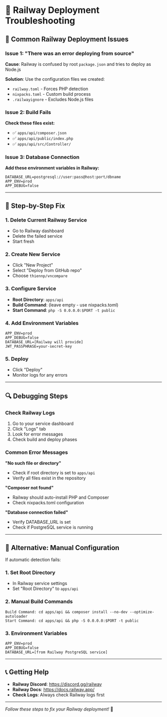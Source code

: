 # 🚨 Railway Deployment Troubleshooting

## 🔧 **Common Railway Deployment Issues**

### **Issue 1: "There was an error deploying from source"**

**Cause**: Railway is confused by root `package.json` and tries to deploy as Node.js

**Solution**: Use the configuration files we created:
- `railway.toml` - Forces PHP detection
- `nixpacks.toml` - Custom build process
- `.railwayignore` - Excludes Node.js files

### **Issue 2: Build Fails**

**Check these files exist:**
- ✅ `apps/api/composer.json`
- ✅ `apps/api/public/index.php`
- ✅ `apps/api/src/Controller/`

### **Issue 3: Database Connection**

**Add these environment variables in Railway:**
```
DATABASE_URL=postgresql://user:pass@host:port/dbname
APP_ENV=prod
APP_DEBUG=false
```

---

## 🚀 **Step-by-Step Fix**

### **1. Delete Current Railway Service**
- Go to Railway dashboard
- Delete the failed service
- Start fresh

### **2. Create New Service**
- Click "New Project"
- Select "Deploy from GitHub repo"
- Choose `thiennp/vncompare`

### **3. Configure Service**
- **Root Directory**: `apps/api`
- **Build Command**: (leave empty - use nixpacks.toml)
- **Start Command**: `php -S 0.0.0.0:$PORT -t public`

### **4. Add Environment Variables**
```
APP_ENV=prod
APP_DEBUG=false
DATABASE_URL=[Railway will provide]
JWT_PASSPHRASE=your-secret-key
```

### **5. Deploy**
- Click "Deploy"
- Monitor logs for any errors

---

## 🔍 **Debugging Steps**

### **Check Railway Logs**
1. Go to your service dashboard
2. Click "Logs" tab
3. Look for error messages
4. Check build and deploy phases

### **Common Error Messages**

**"No such file or directory"**
- Check if root directory is set to `apps/api`
- Verify all files exist in the repository

**"Composer not found"**
- Railway should auto-install PHP and Composer
- Check nixpacks.toml configuration

**"Database connection failed"**
- Verify DATABASE_URL is set
- Check if PostgreSQL service is running

---

## 🎯 **Alternative: Manual Configuration**

If automatic detection fails:

### **1. Set Root Directory**
- In Railway service settings
- Set "Root Directory" to `apps/api`

### **2. Manual Build Commands**
```
Build Command: cd apps/api && composer install --no-dev --optimize-autoloader
Start Command: cd apps/api && php -S 0.0.0.0:$PORT -t public
```

### **3. Environment Variables**
```
APP_ENV=prod
APP_DEBUG=false
DATABASE_URL=[from Railway PostgreSQL service]
```

---

## 📞 **Getting Help**

- **Railway Discord**: https://discord.gg/railway
- **Railway Docs**: https://docs.railway.app/
- **Check Logs**: Always check Railway logs first

---

*Follow these steps to fix your Railway deployment!* 🚀
